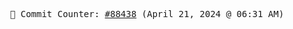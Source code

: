 <p align="center">
    <samp>
        📮 Commit Counter: <a href="https://github.com/Javascript-void0/Javascript-void0/commits/main">#88438</a> (April 21, 2024 @ 06:31 AM)
    </samp>
</p>